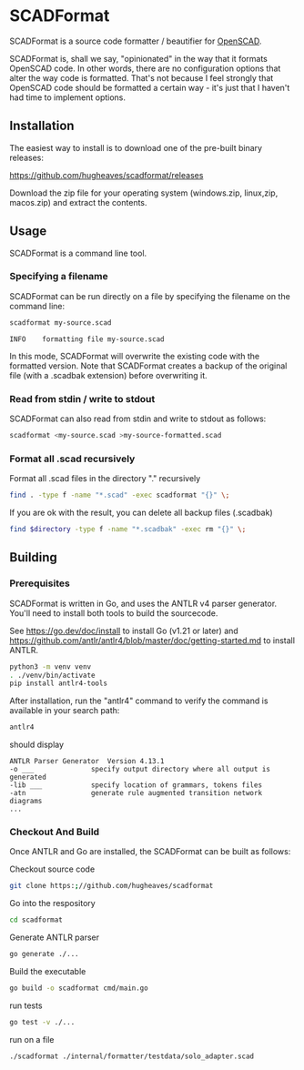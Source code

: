 # SCADFormat

SCADFormat is a source code formatter / beautifier for [OpenSCAD](https://openscad.org/).

SCADFormat is, shall we say, "opinionated" in the way that it formats OpenSCAD code. In other words, there are no configuration options that alter the way code is formatted. That's not because I feel strongly that OpenSCAD code should be formatted a certain way - it's just that I haven't had time to implement options.

## Installation

The easiest way to install is to download one of the pre-built binary releases:

https://github.com/hugheaves/scadformat/releases

Download the zip file for your operating system (windows.zip, linux,zip, macos.zip) and extract the contents.

## Usage

SCADFormat is a command line tool.

### Specifying a filename

SCADFormat can be run directly on a file by specifying the filename on the command line:

```bash
scadformat my-source.scad
```
```
INFO	formatting file my-source.scad
```
In this mode, SCADFormat will overwrite the existing code with the formatted version. Note that SCADFormat creates a backup of the original file (with a .scadbak extension) before overwriting it.

### Read from stdin / write to stdout

SCADFormat can also read from stdin and write to stdout as follows:

```bash
scadformat <my-source.scad >my-source-formatted.scad
```

### Format all .scad recursively

Format all .scad files in the directory "." recursively
```bash
find . -type f -name "*.scad" -exec scadformat "{}" \;
```

If you are ok with the result, you can delete all backup files (.scadbak)
```bash
find $directory -type f -name "*.scadbak" -exec rm "{}" \;
```

## Building

### Prerequisites

SCADFormat is written in Go, and uses the ANTLR v4 parser generator. You'll need to install both tools to build the sourcecode.

See https://go.dev/doc/install to install Go (v1.21 or later) and https://github.com/antlr/antlr4/blob/master/doc/getting-started.md to install ANTLR.

```bash
python3 -m venv venv
. ./venv/bin/activate
pip install antlr4-tools
```

After installation, run the "antlr4" command to verify the command is available in your search path:

```bash
antlr4
```
should display
```
ANTLR Parser Generator  Version 4.13.1
-o ___              specify output directory where all output is generated
-lib ___            specify location of grammars, tokens files
-atn                generate rule augmented transition network diagrams
...
```

### Checkout And Build

Once ANTLR and Go are installed, the SCADFormat can be built as follows:

Checkout source code
```bash
git clone https:;//github.com/hugheaves/scadformat
```

Go into the respository
```bash
cd scadformat
```

Generate ANTLR parser
```bash
go generate ./...
```

Build the executable
```bash
go build -o scadformat cmd/main.go
```

run tests
```bash
go test -v ./...
```

run on a file
```bash
./scadformat ./internal/formatter/testdata/solo_adapter.scad
```
